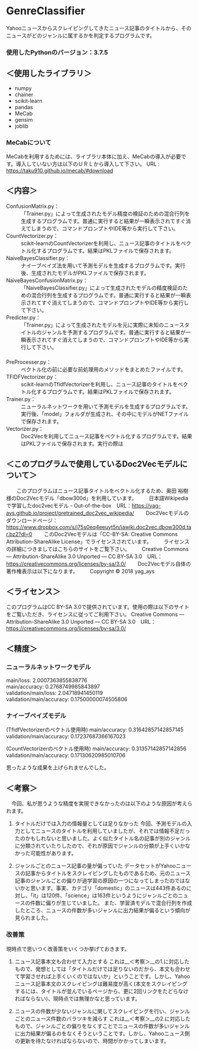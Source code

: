 # GenreClassifier
Yahooニュースからスクレイピングしてきたニュース記事のタイトルから、そのニュースがどのジャンルに属するかを判定するプログラムです。
### 使用したPythonのバージョン：3.7.5

## ＜使用したライブラリ＞
 - numpy
 - chainer
 - scikit-learn
 - pandas
 - MeCab
 - gensim
 - joblib
 
 ### MeCabについて
 MeCabを利用するためには、ライブラリ本体に加え、MeCabの導入が必要です。導入していない方は以下のＵＲＬから導入して下さい。
 URL : https://taku910.github.io/mecab/#download
   
   
 
## ＜内容＞
<dl>
  <dt> ConfusionMatrix.py：</dt>
    <dd>「Trainer.py」によって生成されたモデル精度の検証のための混合行列を生成するプログラムです。普通に実行すると結果が一瞬表示されてすぐ消えてしまうので、コマンドプロンプトやIDE等から実行して下さい。</dd>
  <dt> CountVectorizer.py：</dt>
    <dd> scikit-learnのCountVectorizerを利用し、ニュース記事のタイトルをベクトル化するプログラムです。結果はPKLファイルで保存されます。</dd>
  <dt> NaiveBayesClassifier.py：</dt>
    <dd>ナイーブベイズ法を用いて予測モデルを生成するプログラムです。実行後、生成されたモデルがPKLファイルで保存されます。</dd>
  <dt> NaiveBayesConfusionMatrix.py：</dt>
    <dd>「NaiveBayesClassifier.py」によって生成されたモデルの精度検証のための混合行列を生成するプログラムです。普通に実行すると結果が一瞬表示されてすぐ消えてしまうので、コマンドプロンプトやIDE等から実行して下さい。</dd>
  <dt> Predicter.py：</dt>
    <dd>「Trainer.py」によって生成されたモデルを元に実際に未知のニュースタイトルのジャンルを予測するプログラムです。普通に実行すると結果が一瞬表示されてすぐ消えてしまうので、コマンドプロンプトやIDE等から実行して下さい。</dd>
　<dt> PreProcesser.py：</dt>
    <dd>ベクトル化の前に必要な前処理用のメソッドをまとめたファイルです。</dd>
  <dt> TFIDFVectorizer.py：</dt>
    <dd>scikit-learnのTfidfVectorizerを利用し、ニュース記事のタイトルをベクトル化するプログラムです。結果はPKLファイルで保存されます。</dd>
  <dt> Trainer.py：</dt>
    <dd>ニューラルネットワークを用いて予測モデルを生成するプログラムです。実行後、「model」フォルダが生成され、その中にモデルがNETファイルで保存されます。</dd>
  <dt> Vectorizer.py：</dt>
    <dd>Doc2Vecを利用してニュース記事をベクトル化するプログラムです。結果はPKLファイルで保存されます。実行の際は</dd>
</dl>

## ＜このプログラムで使用しているDoc2Vecモデルについて＞
　　このプログラムはニュース記事タイトルをベクトル化するため、奥田 裕樹 様のDoc2Vecモデル「dbow300d」を利用しています。
　　日本語Wikipediaで学習したdoc2vecモデル - Out-of-the-box　URL：https://yag-ays.github.io/project/pretrained_doc2vec_wikipedia/
　　Doc2Vecモデルのダウンロードページ：https://www.dropbox.com/s/j75s0eq4eeuyt5n/jawiki.doc2vec.dbow300d.tar.bz2?dl=0
　　このDoc2Vecモデルは「CC-BY-SA: Creative Commons Attribution-ShareAlike License」でライセンスされています。
　　ライセンスの詳細につきましてはこちらのサイトをご覧下さい。
　　Creative Commons — Attribution-ShareAlike 3.0 Unported — CC BY-SA 3.0　URL：https://creativecommons.org/licenses/by-sa/3.0/
　　Doc2Vecモデル自体の著作権表示は以下になります。
　　Copyright © 2018 yag_ays

## ＜ライセンス＞
   このプログラムはCC BY-SA 3.0で提供されています。使用の際は以下のサイトをご覧いただき、ライセンスに従ってご利用下さい。
   Creative Commons — Attribution-ShareAlike 3.0 Unported — CC BY-SA 3.0　URL：https://creativecommons.org/licenses/by-sa/3.0/

## ＜精度＞
  ### ニューラルネットワークモデル
main/loss: 2.0007363855838776  
  main/accuracy: 0.2768749985843897  
  validation/main/loss: 2.04718941450119  
  validation/main/accuracy: 0.17500000074505806  
  
  ### ナイーブベイズモデル
  (TfidfVectorizerのベクトル使用時)
  main/accuracy: 0.31642857142857145
  validation/main/accuracy: 0.17237687366167023

  (CountVectorizerのベクトル使用時)
  main/accuracy: 0.31357142857142856
  validation/main/accuracy: 0.17130620985010706

思ったような成果を上げられませんでした。

## ＜考察＞
　今回、私が思うような精度を実現できなかったのは以下のような原因が考えられます。
  1. タイトルだけでは入力の情報量としては足りなかった
  今回、予測モデルの入力としてニュースのタイトルを利用していましたが、それでは情報不足だったのかもしれないと思いました。よく似たタイトル名の記事が別のジャンルに分類されていたりしたので、それが原因でジャンルの分類が上手くいかなかった可能性があります。
       
  2. ジャンルごとのニュース記事の量が偏っていた
  データセットがYahooニュースの記事からタイトルをスクレイピングしたものであるため、元のニュース記事のジャンルごとの偏りが過学習の原因の一つになってしまったのではないかと思います。事実、カテゴリ「domestic」のニュースは443件あるのに対し、「it」は120件、「science」は163件というようにジャンルごとのニュースの件数に偏りが生じていました。 また、学習済モデルで混合行列を作成したところ、ニュースの件数が多いジャンルに出力結果が偏るという傾向が見られました。
  
  ### 改善策
  現時点で思いつく改善策をいくつか挙げておきます。

  1. ニュース記事本文も合わせて入力とする
  これは__＜考察＞__の1.に対応したもので、発想としては「タイトルだけでは足りないのだから、本文も合わせて学習させれば上手くいくのではないか」ということです。しかし、Yahooニュース記事本文のスクレイピングは難易度が高く(本文をスクレイピングするには、タイトルが並んでいるページから、更に2回リンクをたどらなければならない)、現時点では無理かなと思っています。

  2. ニュースの件数が少ないジャンルに関してスクレイピングを行い、ジャンルごとのニュース件数のバラツキを減らす
  これは__＜考察＞__の2.に対応したもので、ジャンルごとの偏りをなくすことでニュースの件数が多いジャンルに出力結果が偏るのをなくそうということです。しかし、Yahooニュース側の更新を待たなければならないので、時間がかかってしまいます。
